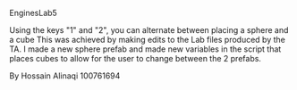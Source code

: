 EnginesLab5

Using the keys "1" and "2", you can alternate between placing a sphere and a cube
This was achieved by making edits to the Lab files produced by the TA. 
I made a new sphere prefab and made new variables in the script that places cubes to allow for the user to change between the 2 prefabs.

By Hossain Alinaqi 100761694

